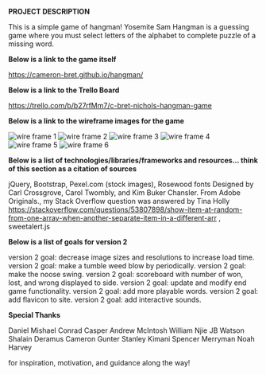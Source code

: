 **PROJECT DESCRIPTION**

This is a simple game of hangman! Yosemite Sam Hangman is a guessing game where you must select letters of the alphabet to complete puzzle of a missing word.

**Below is a link to the game itself**

https://cameron-bret.github.io/hangman/

**Below is a link to the Trello Board**

https://trello.com/b/b27rfMm7/c-bret-nichols-hangman-game

**Below is a link to the wireframe images for the game**

![wire frame 1](wireframe/IMG_20181214_112304553.jpg)
![wire frame 2](wireframe/IMG_20181214_112313639.jpg)
![wire frame 3](wireframe/IMG_20181214_112328159.jpg)
![wire frame 4](wireframe/IMG_20181214_112341068.jpg)
![wire frame 5](wireframe/IMG_20181214_112350384.jpg)
![wire frame 6](wireframe/IMG_20181214_112407171.jpg)

**Below is a list of technologies/libraries/frameworks and resources... think of this section as a citation of sources**

jQuery, Bootstrap, Pexel.com (stock images), Rosewood fonts
Designed by Carl Crossgrove, Carol Twombly, and Kim Buker Chansler. From Adobe Originals., my Stack Overflow question was answered by Tina Holly https://stackoverflow.com/questions/53807898/show-item-at-random-from-one-array-when-another-separate-item-in-a-different-arr , sweetalert.js

**Below is a list of goals for version 2**

version 2 goal: decrease image sizes and resolutions to increase load time.
version 2 goal: make a tumble weed blow by periodically.
version 2 goal: make the noose swing.
version 2 goal: scoreboard with number of won, lost, and wrong displayed to side.
version 2 goal: update and modify end game functionality.
version 2 goal: add more playable words.
version 2 goal: add flavicon to site.
version 2 goal: add interactive sounds.

**Special Thanks**

Daniel Mishael
Conrad Casper
Andrew McIntosh
William Njie
JB Watson
Shalain Deramus
Cameron Gunter
Stanley Kimani
Spencer Merryman
Noah Harvey

for inspiration, motivation, and guidance along the way!